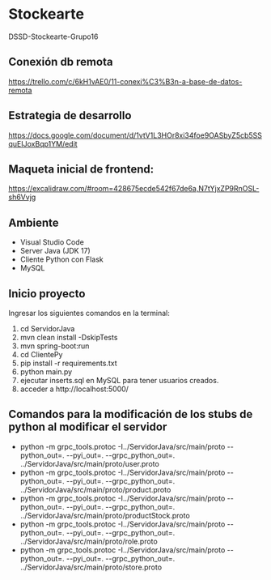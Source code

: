 # Stockearte
DSSD-Stockearte-Grupo16

## Conexión db remota
https://trello.com/c/6kH1vAE0/11-conexi%C3%B3n-a-base-de-datos-remota

## Estrategia de desarrollo
https://docs.google.com/document/d/1vtV1L3HOr8xi34foe9OASbyZ5cb5SSquEIJoxBqp1YM/edit

## Maqueta inicial de frontend:
https://excalidraw.com/#room=428675ecde542f67de6a,N7tYjxZP9RnOSL-sh6Vvjg


## Ambiente

- Visual Studio Code
- Server Java (JDK 17)
- Cliente Python con Flask
- MySQL

## Inicio proyecto

Ingresar los siguientes comandos en la terminal:

1. cd ServidorJava 
2. mvn clean install -DskipTests
3. mvn spring-boot:run
4. cd ClientePy 
5. pip install -r requirements.txt
6. python main.py
7. ejecutar inserts.sql en MySQL para tener usuarios creados.
8. acceder a http://localhost:5000/ 

## Comandos para la modificación de los stubs de python al modificar el servidor
   
- python -m grpc_tools.protoc -I../ServidorJava/src/main/proto --python_out=. --pyi_out=. --grpc_python_out=. ../ServidorJava/src/main/proto/user.proto
- python -m grpc_tools.protoc -I../ServidorJava/src/main/proto --python_out=. --pyi_out=. --grpc_python_out=. ../ServidorJava/src/main/proto/product.proto
- python -m grpc_tools.protoc -I../ServidorJava/src/main/proto --python_out=. --pyi_out=. --grpc_python_out=. ../ServidorJava/src/main/proto/productStock.proto
- python -m grpc_tools.protoc -I../ServidorJava/src/main/proto --python_out=. --pyi_out=. --grpc_python_out=. ../ServidorJava/src/main/proto/role.proto
- python -m grpc_tools.protoc -I../ServidorJava/src/main/proto --python_out=. --pyi_out=. --grpc_python_out=. ../ServidorJava/src/main/proto/store.proto
